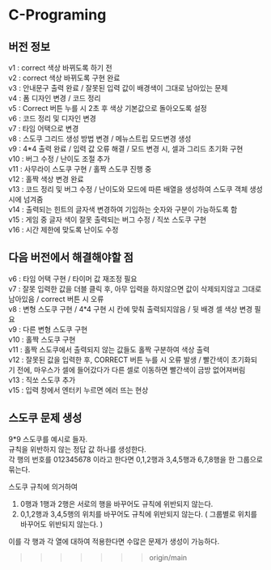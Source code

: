 # C-Programing



## 버전 정보
v1 : correct 색상 바뀌도록 하기 전  
v2 : correct 색상 바뀌도록 구현 완료  
v3 : 안내문구 출력 완료 / 잘못된 입력 값이 배경색이 그대로 남아있는 문제  
v4 : 폼 디자인 변경 / 코드 정리  
v5 : Correct 버튼 누를 시 2초 후 색상 기본값으로 돌아오도록 설정  
v6 : 코드 정리 및 디자인 변경  
v7 : 타임 어택으로 변경  
v8 : 스도쿠 그리드 생성 방법 변경 / 메뉴스트립 모드변경 생성  
v9 : 4*4 출력 완료 / 입력 값 오류 해결 / 모드 변경 시, 셀과 그리드 초기화 구현  
v10 : 버그 수정 / 난이도 조절 추가  
v11 : 사무라이 스도쿠 구현 / 홀짝 스도쿠 진행 중  
v12 : 홀짝 색상 변경 완료  
v13 : 코드 정리 및 버그 수정 / 난이도와 모드에 따른 배열을 생성하여 스도쿠 객체 생성 시에 넘겨줌  
v14 : 출력되는 힌트의 글자색 변경하여 기입하는 숫자와 구분이 가능하도록 함  
v15 : 게임 중 글자 색이 잘못 출력되는 버그 수정 / 직쏘 스도쿠 구현  
v16 : 시간 제한에 맞도록 난이도 수정  


## 다음 버전에서 해결해야할 점
v6 : 타임 어택 구현 / 타이머 값 재조정 필요  
v7 : 잘못 입력한 값을 더블 클릭 후, 아무 입력을 하지않으면 값이 삭제되지않고 그대로 남아있음 / correct 버튼 시 오류  
v8 : 변형 스도쿠 구현 / 4*4 구현 시 칸에 맞춰 출력되지않음 / 뒷 배경 셀 색상 변경 필요  
v9 : 다른 변형 스도쿠 구현  
v10 : 홀짝 스도쿠 구현  
v11 : 홀짝 스도쿠에서 출력되지 않는 값들도 홀짝 구분하여 색상 출력  
v12 : 잘못된 값을 입력한 후, CORRECT 버튼 누를 시 오류 발생 / 빨간색이 초기화되기 전에, 마우스가 셀에 들어갔다가 다른 셀로 이동하면 빨간색이 금방 없어져버림  
v13 : 직쏘 스도쿠 추가  
v15 : 입력 창에서 엔터키 누르면 에러 뜨는 현상  


## 스도쿠 문제 생성
9*9 스도쿠를 예시로 들자.  
규칙을 위반하지 않는 정답 값 하나를 생성한다.  
각 행의 번호를 012345678 이라고 한다면 0,1,2행과 3,4,5행과 6,7,8행을 한 그룹으로 묶는다.  

  
스도쿠 규칙에 의거하여  
1. 0행과 1행과 2행은 서로의 행을 바꾸어도 규칙에 위반되지 않는다.  
2. 0,1,2행과 3,4,5행의 위치를 바꾸어도 규칙에 위반되지 않는다. ( 그룹별로 위치를 바꾸어도 위반되지 않는다. )  

이를 각 행과 각 열에 대하여 적용한다면 수많은 문제가 생성이 가능하다.
>>>>>>> origin/main
